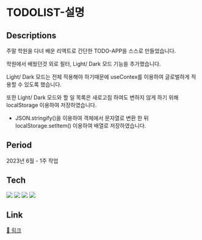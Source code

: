 # TODOLIST-설명

## Descriptions

주말 학원을 다녀 배운 리액트로 간단한 TODO-APP을 스스로 만들었습니다.

학원에서 배웠던것 외로 필터, Light/ Dark 모드 기능을 추가했습니다.

Light/ Dark 모드는 전체 적용해야 하기때문에 useContex를 이용하여 글로벌하게 적용할 수 있도록 했습니다.

또한 Light/ Dark 모드와 할 일 목록은 새로고침 하여도 변하지 않게 하기 위해 localStorage 이용하여 저장하였습니다.

- JSON.stringify()을 이용하여 객체에서 문자열로 변환 한 뒤 localStorage.setItem() 이용하여 배열로 저장하였습니다.

## Period

2023년 6월 - 1주 작업

## Tech

<img src="https://img.shields.io/badge/html5 #E34F26?style=for-the-badge&logo=html5&logoColor=white">
<img src="https://img.shields.io/badge/html5 #E34F26?style=for-the-badge&logo=html5이름&logoColor=white">
<img src="https://img.shields.io/badge/html5 #E34F26?style=for-the-badge&logo=html5 이름&logoColor=white">
<img src="https://img.shields.io/badge/html5 #E34F26?style=for-the-badge&logo=html5 이름&logoColor=white">

## Link

[📎 링크](https://yoonzeen.github.io/jei_react/)
